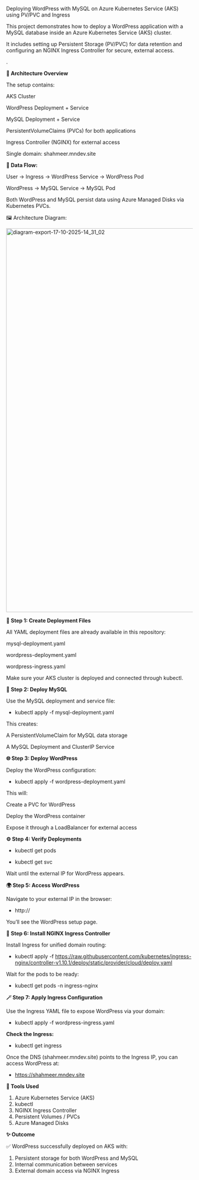 Deploying WordPress with MySQL on Azure Kubernetes Service (AKS) using PV/PVC and Ingress

This project demonstrates how to deploy a WordPress application with a MySQL database inside an Azure Kubernetes Service (AKS) cluster.

It includes setting up Persistent Storage (PV/PVC) for data retention and configuring an NGINX Ingress Controller for secure, external access.

.

**🚀 Architecture Overview**

The setup contains:

AKS Cluster

WordPress Deployment + Service

MySQL Deployment + Service

PersistentVolumeClaims (PVCs) for both applications

Ingress Controller (NGINX) for external access

Single domain: shahmeer.mndev.site

**📘 Data Flow:**

User → Ingress → WordPress Service → WordPress Pod

WordPress → MySQL Service → MySQL Pod

Both WordPress and MySQL persist data using Azure Managed Disks via Kubernetes PVCs.

🖼️ Architecture Diagram:

<img width="3338" height="1037" alt="diagram-export-17-10-2025-14_31_02" src="https://github.com/user-attachments/assets/0f4a6bd1-09fd-47ab-83a6-17a4d082b9aa" />

**🧩 Step 1: Create Deployment Files**

All YAML deployment files are already available in this repository:

mysql-deployment.yaml

wordpress-deployment.yaml

wordpress-ingress.yaml

Make sure your AKS cluster is deployed and connected through kubectl.

**🐬 Step 2: Deploy MySQL**

Use the MySQL deployment and service file:

- kubectl apply -f mysql-deployment.yaml

This creates:

A PersistentVolumeClaim for MySQL data storage

A MySQL Deployment and ClusterIP Service

**🌐 Step 3: Deploy WordPress**

Deploy the WordPress configuration:

- kubectl apply -f wordpress-deployment.yaml

This will:

Create a PVC for WordPress

Deploy the WordPress container

Expose it through a LoadBalancer for external access

**⚙️ Step 4: Verify Deployments**

- kubectl get pods

- kubectl get svc

Wait until the external IP for WordPress appears.

**🌍 Step 5: Access WordPress**

Navigate to your external IP in the browser:

- http://<EXTERNAL-IP>

You’ll see the WordPress setup page.

**🧭 Step 6: Install NGINX Ingress Controller**

Install Ingress for unified domain routing:

- kubectl apply -f https://raw.githubusercontent.com/kubernetes/ingress-nginx/controller-v1.10.1/deploy/static/provider/cloud/deploy.yaml

Wait for the pods to be ready:

- kubectl get pods -n ingress-nginx

**🪄 Step 7: Apply Ingress Configuration**

Use the Ingress YAML file to expose WordPress via your domain:

- kubectl apply -f wordpress-ingress.yaml

**Check the Ingress:**

- kubectl get ingress


Once the DNS (shahmeer.mndev.site) points to the Ingress IP, you can access WordPress at:

- https://shahmeer.mndev.site
 
**🧰 Tools Used**

1. Azure Kubernetes Service (AKS)
2. kubectl
3. NGINX Ingress Controller
4. Persistent Volumes / PVCs
5. Azure Managed Disks

**✨ Outcome**

✅ WordPress successfully deployed on AKS with:

1. Persistent storage for both WordPress and MySQL
2. Internal communication between services
3. External domain access via NGINX Ingress
